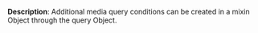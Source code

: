 __Description__: Additional media query conditions can be created in a mixin Object through the query Object.
